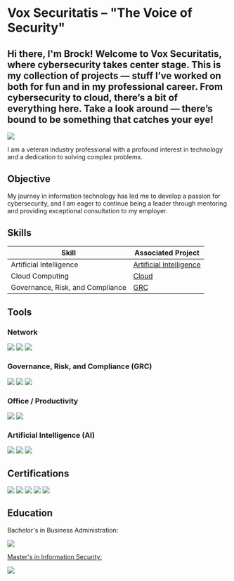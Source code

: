 # Vox Securitatis – "The Voice of Security"

## Hi there, I'm Brock! Welcome to Vox Securitatis, where cybersecurity takes center stage. This is my collection of projects — stuff I’ve worked on both for fun and in my professional career. From cybersecurity to cloud, there’s a bit of everything here. Take a look around — there’s bound to be something that catches your eye!
<a href="https://linkedin.com/in/brockfrary" target="_blank" rel="noopener noreferrer"><img src="https://img.shields.io/badge/-LinkedIn-0072b1?&style=for-the-badge&logo=linkedin&logoColor=white"></a>

I am a veteran industry professional with a profound interest in technology and a dedication to solving complex problems.

## Objective

My journey in information technology has led me to develop a passion for cybersecurity, and I am eager to continue being a leader through mentoring and providing exceptional consultation to my employer.

## Skills

| Skill                                         | Associated Project         |
|-----------------------------------------------|----------------------------|
| Artificial Intelligence			| <a href="https://github.com/VoxSecuritatis/Artificial-Intelligence">Artificial Intelligence</a>|
| Cloud	Computing  				| <a href="https://github.com/VoxSecuritatis/Cloud">Cloud</a>|
| Governance, Risk, and Compliance		| <a href="https://github.com/VoxSecuritatis/GRC">GRC|

## Tools

### Network
<div>
    <img src="https://img.shields.io/badge/-Wireshark-1679A7?&style=for-the-badge&logo=Wireshark&logoColor=white" />
    <img src="https://img.shields.io/badge/-Cisco%20ISE-1BA0D7?&style=for-the-badge&logo=cisco&logoColor=white" />
    <img src="https://img.shields.io/badge/-HID%20AAA-0064B0?&style=for-the-badge&logo=hid&logoColor=white" />
</div>

### Governance, Risk, and Compliance (GRC)
<div>
    <img src="https://img.shields.io/badge/-BitSight-1A477C?&style=for-the-badge&logo=bitsight&logoColor=white" />
    <img src="https://img.shields.io/badge/-INTROS-003366?&style=for-the-badge&logoColor=white" />
    <img src="https://img.shields.io/badge/-AuditBoard-0053CE?&style=for-the-badge&logo=auditboard&logoColor=white" />
</div>

### Office / Productivity
<div>
    <img src="https://img.shields.io/badge/-Microsoft%20Office%20365-D83B01?&style=for-the-badge&logo=microsoftoffice&logoColor=white" />
    <img src="https://img.shields.io/badge/-Microsoft%20Visio-3955A3?&style=for-the-badge&logo=microsoftvisio&logoColor=white" />
</div>

### Artificial Intelligence (AI)
<div>
    <img src="https://img.shields.io/badge/-ChatGPT-10A37F?&style=for-the-badge&logo=openai&logoColor=white" />
    <img src="https://img.shields.io/badge/-Microsoft%20Copilot-258FFA?&style=for-the-badge&logo=microsoft&logoColor=white" />
    <img src="https://img.shields.io/badge/-Amazon%20Bedrock-232F3E?&style=for-the-badge&logo=amazonaws&logoColor=white" />
</div>

## Certifications
<div>
    <img src="https://img.shields.io/badge/-CISSP-2C8540?&style=for-the-badge&logo=isc2&logoColor=white" />
    <img src="https://img.shields.io/badge/-CCSP-2C8540?&style=for-the-badge&logo=isc2&logoColor=white" />
    <img src="https://img.shields.io/badge/-CRISC-F1B52D?style=for-the-badge&logo=isaca&logoColor=white" />
    <img src="https://img.shields.io/badge/-CCNA%20CyberOps-1BA0D7?&style=for-the-badge&logo=cisco&logoColor=white" />
    <img src="https://img.shields.io/badge/-CySA%2B-2F8D46?&style=for-the-badge&logo=comptia&logoColor=white" />
</div>

## Education
<div>
    Bachelor's in Business Administration:<p>
	<a href="https://www.google.com/search?q=SUNY+at+Oswego+Bachelors+Business+Administration+degree" target="_blank" rel="noopener noreferrer"><img src="https://img.shields.io/badge/-SUNY%20Oswego-154734?&style=for-the-badge&logoColor=white" /></p>
    Master's in Information Security:<p>
	<a href="https://www.google.com/search?q=capella+university+masters+of+information+security+degree" target="_blank" rel="noopener noreferrer"><img src="https://img.shields.io/badge/-Capella%20University-9D2235?&style=for-the-badge&logoColor=white" /></p>
</div>

<!-- This section is for holding
## Projects
- <a href="https://github.com/VoxSecuritatis/Artificial-Intelligence">Artificial Intelligence</a>
- <a href="https://github.com/VoxSecuritatis/Cloud">Cloud</a>
- Governance, Risk, and Compliance
- Cybersecurity Operations
 -->
